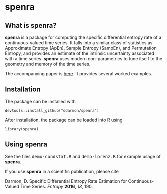 spenra
======

What is spenra?
---------------

<b>spenra</b> is a package for computing the specific differential entropy rate of a continuous-valued time series. It falls into a similar class of statistics as Approximate Entropy (ApEn), Sample Entropy (SampEn), and Permutation Entropy, and provides an estimate of the intrinsic uncertainty associated with a time series. **spenra** uses modern non-parametrics to tune itself to the geometry and memory of the time series.

The accompanying paper is [here](http://www.mdpi.com/1099-4300/18/5/190). It provides several worked examples.

Installation
------------

The package can be installed with

	devtools::install_github("ddarmon/spenra")

After installation, the package can be loaded into R using

	library(spenra)

Using spenra
------------

See the files <tt>demo-condstat.R</tt> and <tt>demo-lorenz.R</tt> for example usage of **spenra**.

If you use **spenra** in a scientific publication, please cite

Darmon, D.	Specific Differential Entropy Rate Estimation for Continuous-Valued Time Series. *Entropy* **2016**, *18*, 190.
